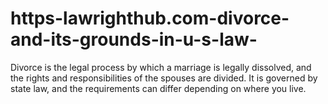 # https-lawrighthub.com-divorce-and-its-grounds-in-u-s-law-
Divorce is the legal process by which a marriage is legally dissolved, and the rights and responsibilities of the spouses are divided. It is governed by state law, and the requirements can differ depending on where you live.
